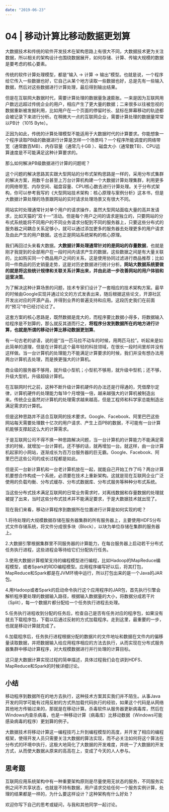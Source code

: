 ```yaml
---
date: "2019-06-23"
---  
```

      
# 04 | 移动计算比移动数据更划算
大数据技术和传统的软件开发技术在架构思路上有很大不同，大数据技术更为关注数据，所以相关的架构设计也围绕数据展开，如何存储、计算、传输大规模的数据是要考虑的核心要素。

传统的软件计算处理模型，都是“输入 \-> 计算 \-> 输出”模型。也就是说，一个程序给它传入一些数据也好，它自己从某个地方读取一些数据也好，总是先有一些输入数据，然后对这些数据进行计算处理，最后得到输出结果。

但是在互联网大数据时代，需要计算处理的数据量急速膨胀。一来是因为互联网用户数远远超过传统企业的用户，相应产生了更大量的数据；二来很多以往被忽视的数据重新被发掘利用，比如用户在一个页面的停留时长、鼠标在屏幕移动的轨迹都会被记录下来进行分析。在稍微大一点的互联网企业，需要计算处理的数据量常常以PB计（1015 Byte）。

正因为如此，传统的计算处理模型不能适用于大数据时代的计算要求。你能想象一个程序读取PB级的数据进行计算是怎样一个场景吗？一个程序所能调度的网络带宽（通常数百MB）、内存容量（通常几十GB ）、磁盘大小（通常数TB）、CPU运算速度是不可能满足这种计算要求的。

那么如何解决PB级数据进行计算的问题呢？

这个问题的解决思路其实跟大型网站的分布式架构思路是一样的，采用分布式集群的解决方案，用数千台甚至上万台计算机构建一个大数据计算处理集群，利用更多的网络带宽、内存空间、磁盘容量、CPU核心数去进行计算处理。关于分布式架构，你可以参考我写的《大型网站技术架构：核心原理与案例分析》这本书，但是大数据计算处理的场景跟网站的实时请求处理场景又有很大不同。

<!-- [[[read_end]]] -->

网站实时处理通常针对单个用户的请求操作，虽然大型网站面临大量的高并发请求，比如天猫的“双十一”活动。但是每个用户之间的请求是独立的，只要网站的分布式系统能将不同用户的不同业务请求分配到不同的服务器上，只要这些分布式的服务器之间耦合关系足够小，就可以通过添加更多的服务器去处理更多的用户请求及由此产生的用户数据。这也正是网站系统架构的核心原理。

我们再回过头来看大数据。**大数据计算处理通常针对的是网站的存量数据**，也就是刚才我提到的全部用户在一段时间内请求产生的数据，这些数据之间是有大量关联的，比如购买同一个商品用户之间的关系，这是使用协同过滤进行商品推荐；比如同一件商品的历史销量走势，这是对历史数据进行统计分析。**网站大数据系统要做的就是将这些统计规律和关联关系计算出来，并由此进一步改善网站的用户体验和运营决策**。

为了解决这种计算场景的问题，技术专家们设计了一套相应的技术架构方案。最早的时候由Google实现并通过论文的方式发表出来，随后根据这些论文，开源社区开发出对应的开源产品，并得到业界的普遍支持和应用。这段历史我们在前面的“预习”中已经讨论过了。

这套方案的核心思路是，既然数据是庞大的，而程序要比数据小得多，将数据输入给程序是不划算的，那么就反其道而行之，**将程序分发到数据所在的地方进行计算，也就是所谓的移动计算比移动数据更划算**。

有一句古老的谚语，说的是“当一匹马拉不动车的时候，用两匹马拉”。听起来是如此简单的道理，但是在计算机这个最年轻的科技领域，在很长一段时间里却并没有这样做。当一台计算机的处理能力不能满足计算要求的时候，我们并没有想办法用两台计算机去处理，而是换更强大的计算机。

商业级的服务器不够用，就升级小型机；小型机不够用，就升级中型机；还不够，升级大型机，升级超级计算机。

在互联网时代之前，这种不断升级计算机硬件的办法还是行得通的，凭借摩尔定律，计算机硬件的处理能力每18个月增强一倍，越来越强大的计算机被制造出来。传统企业虽然对计算机的处理需求越来越高，但是工程师和科学家总能制造出满足需求的计算机。

但是这种思路并不适合互联网的技术要求。Google、Facebook、阿里巴巴这些网站每天需要处理数十亿次的用户请求、产生上百PB的数据，不可能有一台计算机能够支撑起这么大的计算需求。

于是互联网公司不得不换一种思路解决问题，当一台计算机的计算能力不能满足需求的时候，就增加一台计算机，还不够的话，就再增加一台。就这样，由一台计算机起家的小网站，逐渐成长为百万台服务器的巨无霸。Google、Facebook、阿里巴巴这些公司的成长过程都是如此。

但是买一台新计算机和一台老计算机放在一起，就能自己开始工作了吗？两台计算机要想合作构成一个系统，必须要在技术上重新架构。这就是现在互联网企业广泛使用的负载均衡、分布式缓存、分布式数据库、分布式服务等种种分布式系统。

当这些分布式技术满足互联网的日常业务需求时，对离线数据和存量数据的处理就被提了出来，当时这些分布式技术并不能满足要求，于是大数据技术就出现了。

现在我们来看，移动计算程序到数据所在位置进行计算是如何实现的呢？

1.将待处理的大规模数据存储在服务器集群的所有服务器上，主要使用HDFS分布式文件存储系统，将文件分成很多块（Block），以块为单位存储在集群的服务器上。

2.大数据引擎根据集群里不同服务器的计算能力，在每台服务器上启动若干分布式任务执行进程，这些进程会等待给它们分配执行任务。

3.使用大数据计算框架支持的编程模型进行编程，比如Hadoop的MapReduce编程模型，或者Spark的RDD编程模型。应用程序编写好以后，将其打包，MapReduce和Spark都是在JVM环境中运行，所以打包出来的是一个Java的JAR包。

4.用Hadoop或者Spark的启动命令执行这个应用程序的JAR包，首先执行引擎会解析程序要处理的数据输入路径，根据输入数据量的大小，将数据分成若干片（Split），每一个数据片都分配给一个任务执行进程去处理。

5.任务执行进程收到分配的任务后，检查自己是否有任务对应的程序包，如果没有就去下载程序包，下载以后通过反射的方式加载程序。走到这里，最重要的一步，也就是移动计算就完成了。

6.加载程序后，任务执行进程根据分配的数据片的文件地址和数据在文件内的偏移量读取数据，并把数据输入给应用程序相应的方法去执行，从而实现在分布式服务器集群中移动计算程序，对大规模数据进行并行处理的计算目标。

这只是大数据计算实现过程的简单描述，具体过程我们会在讲到HDFS、MapReduce和Spark的时候详细讨论。

## 小结

移动程序到数据所在的地方去执行，这种技术方案其实我们并不陌生。从事Java开发的同学可能有过用反射的方式热加载代码执行的经验，如果这个代码是从网络其他地方传输过来的，那就是在移动计算。杀毒软件从服务器更新病毒库，然后在Windows内查杀病毒，也是一种移动计算（病毒库）比移动数据（Windows可能感染病毒的程序）更划算的例子。

大数据技术将移动计算这一编程技巧上升到编程模型的高度，并开发了相应的编程框架，使得开发人员只需要关注大数据的算法实现，而不必关注如何将这个算法在分布式的环境中执行，这极大地简化了大数据的开发难度，并统一了大数据的开发方式，从而使大数据从原来的高高在上，变成了今天的人人参与。

## 思考题

互联网应用系统架构中有一种重要架构原则是尽量使用无状态的服务，不同服务实例之间不共享状态，也就是不持有数据，用户请求交给任何一个服务实例计算，处理的结果都是一样的，为什么要这样设计？这种架构有什么好处？

欢迎你写下自己的思考或疑问，与我和其他同学一起讨论。